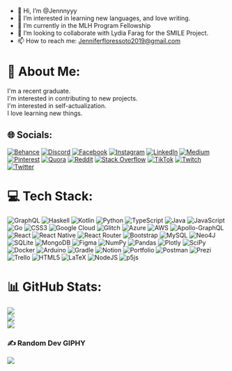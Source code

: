 - 👋 Hi, I’m @Jennnyyy
- 👀 I’m interested in learning new languages, and love writing. 
- 🌱 I’m currently in the MLH Program Fellowship
- 💞️ I’m looking to collaborate with Lydia Farag for the SMILE Project.
- 📫 How to reach me: Jenniferfloressoto2019@gmail.com

<!---
Jennnyyy/Jennnyyy is a ✨ special ✨ repository because its `README.md` (this file) appears on your GitHub profile.
You can click the Preview link to take a look at your changes.
--->


# 💫 About Me:
I'm a recent graduate.<br>I'm interested in contributing to new projects. <br>I'm interested in self-actualization.<br>I love learning new things. 


## 🌐 Socials:
[![Behance](https://img.shields.io/badge/Behance-1769ff?logo=behance&logoColor=white)](https://behance.net/bonnieAndJenny@icloud.com) [![Discord](https://img.shields.io/badge/Discord-%237289DA.svg?logo=discord&logoColor=white)](htttps://discord.gg/cNMK22Hq) [![Facebook](https://img.shields.io/badge/Facebook-%231877F2.svg?logo=Facebook&logoColor=white)](https://facebook.com/https://www.facebook.com/profile.php?id=100086929614978) [![Instagram](https://img.shields.io/badge/Instagram-%23E4405F.svg?logo=Instagram&logoColor=white)](https://instagram.com/floresszz) [![LinkedIn](https://img.shields.io/badge/LinkedIn-%230077B5.svg?logo=linkedin&logoColor=white)](https://linkedin.com/in//jenniferfloressoto) [![Medium](https://img.shields.io/badge/Medium-12100E?logo=medium&logoColor=white)](https://medium.com/@@jeflores) [![Pinterest](https://img.shields.io/badge/Pinterest-%23E60023.svg?logo=Pinterest&logoColor=white)](https://pinterest.com/@jenniferfloressoto2019) [![Quora](https://img.shields.io/badge/Quora-%23B92B27.svg?logo=Quora&logoColor=white)](https://quora.com/profile/Jennifer-Flores-919) [![Reddit](https://img.shields.io/badge/Reddit-%23FF4500.svg?logo=Reddit&logoColor=white)](https://reddit.com/user/Striking-karma-510) [![Stack Overflow](https://img.shields.io/badge/-Stackoverflow-FE7A16?logo=stack-overflow&logoColor=white)](https://stackoverflow.com/users/jennifer-flores) [![TikTok](https://img.shields.io/badge/TikTok-%23000000.svg?logo=TikTok&logoColor=white)](https://tiktok.com/@@jenniferflowerss) [![Twitch](https://img.shields.io/badge/Twitch-%239146FF.svg?logo=Twitch&logoColor=white)](https://twitch.tv/jennycodes) [![Twitter](https://img.shields.io/badge/Twitter-%231DA1F2.svg?logo=Twitter&logoColor=white)](https://twitter.com/@Jennife74906386) 

# 💻 Tech Stack:
![GraphQL](https://img.shields.io/badge/-GraphQL-E10098?style=for-the-badge&logo=graphql&logoColor=white) ![Haskell](https://img.shields.io/badge/Haskell-5e5086?style=for-the-badge&logo=haskell&logoColor=white) ![Kotlin](https://img.shields.io/badge/kotlin-%230095D5.svg?style=for-the-badge&logo=kotlin&logoColor=white) ![Python](https://img.shields.io/badge/python-3670A0?style=for-the-badge&logo=python&logoColor=ffdd54) ![TypeScript](https://img.shields.io/badge/typescript-%23007ACC.svg?style=for-the-badge&logo=typescript&logoColor=white) ![Java](https://img.shields.io/badge/java-%23ED8B00.svg?style=for-the-badge&logo=java&logoColor=white) ![JavaScript](https://img.shields.io/badge/javascript-%23323330.svg?style=for-the-badge&logo=javascript&logoColor=%23F7DF1E) ![Go](https://img.shields.io/badge/go-%2300ADD8.svg?style=for-the-badge&logo=go&logoColor=white) ![CSS3](https://img.shields.io/badge/css3-%231572B6.svg?style=for-the-badge&logo=css3&logoColor=white) ![Google Cloud](https://img.shields.io/badge/Google%20Cloud-%234285F4.svg?style=for-the-badge&logo=google-cloud&logoColor=white) ![Glitch](https://img.shields.io/badge/glitch-%233333FF.svg?style=for-the-badge&logo=glitch&logoColor=white) ![Azure](https://img.shields.io/badge/azure-%230072C6.svg?style=for-the-badge&logo=azure-devops&logoColor=white) ![AWS](https://img.shields.io/badge/AWS-%23FF9900.svg?style=for-the-badge&logo=amazon-aws&logoColor=white) ![Apollo-GraphQL](https://img.shields.io/badge/-ApolloGraphQL-311C87?style=for-the-badge&logo=apollo-graphql) ![React](https://img.shields.io/badge/react-%2320232a.svg?style=for-the-badge&logo=react&logoColor=%2361DAFB) ![React Native](https://img.shields.io/badge/react_native-%2320232a.svg?style=for-the-badge&logo=react&logoColor=%2361DAFB) ![React Router](https://img.shields.io/badge/React_Router-CA4245?style=for-the-badge&logo=react-router&logoColor=white) ![Bootstrap](https://img.shields.io/badge/bootstrap-%23563D7C.svg?style=for-the-badge&logo=bootstrap&logoColor=white) ![MySQL](https://img.shields.io/badge/mysql-%2300f.svg?style=for-the-badge&logo=mysql&logoColor=white) 	![Neo4J](https://img.shields.io/badge/Neo4j-008CC1?style=for-the-badge&logo=neo4j&logoColor=white) ![SQLite](https://img.shields.io/badge/sqlite-%2307405e.svg?style=for-the-badge&logo=sqlite&logoColor=white) ![MongoDB](https://img.shields.io/badge/MongoDB-%234ea94b.svg?style=for-the-badge&logo=mongodb&logoColor=white) 	![Figma](https://img.shields.io/badge/figma-%23F24E1E.svg?style=for-the-badge&logo=figma&logoColor=white) ![NumPy](https://img.shields.io/badge/numpy-%23013243.svg?style=for-the-badge&logo=numpy&logoColor=white) ![Pandas](https://img.shields.io/badge/pandas-%23150458.svg?style=for-the-badge&logo=pandas&logoColor=white) ![Plotly](https://img.shields.io/badge/Plotly-%233F4F75.svg?style=for-the-badge&logo=plotly&logoColor=white) ![SciPy](https://img.shields.io/badge/SciPy-%230C55A5.svg?style=for-the-badge&logo=scipy&logoColor=%white) ![Docker](https://img.shields.io/badge/docker-%230db7ed.svg?style=for-the-badge&logo=docker&logoColor=white) ![Arduino](https://img.shields.io/badge/-Arduino-00979D?style=for-the-badge&logo=Arduino&logoColor=white) ![Gradle](https://img.shields.io/badge/Gradle-02303A.svg?style=for-the-badge&logo=Gradle&logoColor=white) ![Notion](https://img.shields.io/badge/Notion-%23000000.svg?style=for-the-badge&logo=notion&logoColor=white) ![Portfolio](https://img.shields.io/badge/Portfolio-%23000000.svg?style=for-the-badge&logo=firefox&logoColor=#FF7139) ![Postman](https://img.shields.io/badge/Postman-FF6C37?style=for-the-badge&logo=postman&logoColor=white) ![Prezi](https://img.shields.io/badge/Prezi-%23000000.svg?style=for-the-badge&logo=Prezi&logoColor=white) ![Trello](https://img.shields.io/badge/Trello-%23026AA7.svg?style=for-the-badge&logo=Trello&logoColor=white) ![HTML5](https://img.shields.io/badge/html5-%23E34F26.svg?style=for-the-badge&logo=html5&logoColor=white) ![LaTeX](https://img.shields.io/badge/latex-%23008080.svg?style=for-the-badge&logo=latex&logoColor=white) ![NodeJS](https://img.shields.io/badge/node.js-6DA55F?style=for-the-badge&logo=node.js&logoColor=white) ![p5js](https://img.shields.io/badge/p5.js-ED225D?style=for-the-badge&logo=p5.js&logoColor=FFFFFF)
# 📊 GitHub Stats:
![](https://github-readme-stats.vercel.app/api?username=Jennnyyy&theme=swift&hide_border=false&include_all_commits=true&count_private=true)<br/>
![](https://github-readme-streak-stats.herokuapp.com/?user=Jennnyyy&theme=swift&hide_border=false)<br/>
![](https://github-readme-stats.vercel.app/api/top-langs/?username=Jennnyyy&theme=swift&hide_border=false&include_all_commits=true&count_private=true&layout=compact)

### ✍️ Random Dev GIPHY
![](https://media.giphy.com/media/zOvBKUUEERdNm/giphy.gif?cid=ecf05e478tpimes6w04ab8mxhmi9kut2bndvllgfma25vhf1&ep=v1_gifs_search&rid=giphy.gif&ct=g)


  

  <!-- Proudly created with GPRM ( https://gprm.itsvg.in ) -->
  
